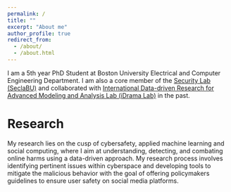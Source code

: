 ```yaml
---
permalink: /
title: ""
excerpt: "About me"
author_profile: true
redirect_from: 
  - /about/
  - /about.html
---
```


I am a 5th year PhD Student at Boston University Electrical and Computer Engineering Department. I am also a core member of the [Security Lab (SeclaBU)](https://seclab.bu.edu/) and collaborated with [International Data-driven Research for Advanced Modeling and Analysis Lab (iDrama Lab)](https://idrama.science/) in the past.

Research
======

My research lies on the cusp of cybersafety, applied machine learning and social computing, where I aim at understanding, detecting, and combating online harms using a data-driven approach.
My research process involves identifying pertinent issues within cyberspace and developing tools to mitigate the malicious behavior with the goal of offering policymakers guidelines to ensure user safety on social media platforms.

